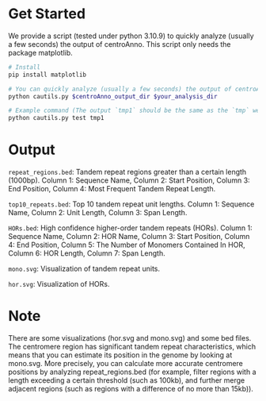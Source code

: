 # Get Started

We provide a script (tested under python 3.10.9) to quickly analyze (usually a few seconds) the output of centroAnno. This script only needs the package matplotlib.
```bash
# Install
pip install matplotlib

# You can quickly analyze (usually a few seconds) the output of centroAnno
python cautils.py $centroAnno_output_dir $your_analysis_dir

# Example command (The output `tmp1` should be the same as the `tmp` we provided)
python cautils.py test tmp1
```

# Output

`repeat_regions.bed`: Tandem repeat regions greater than a certain length (1000bp). Column 1: Sequence Name, Column 2: Start Position, Column 3: End Position, Column 4: Most Frequent Tandem Repeat Length.

`top10_repeats.bed`: Top 10 tandem repeat unit lengths. Column 1: Sequence Name, Column 2: Unit Length, Column 3: Span Length.

`HORs.bed`: High confidence higher-order tandem repeats (HORs). Column 1: Sequence Name, Column 2: HOR Name,  Column 3: Start Position, Column 4: End Position, Column 5: The Number of Monomers Contained In HOR, Column 6: HOR Length, Column 7: Span Length.

`mono.svg`: Visualization of tandem repeat units.

`hor.svg`: Visualization of HORs.

# Note
There are some visualizations (hor.svg and mono.svg) and some bed files. The centromere region has significant tandem repeat characteristics, which means that you can estimate its position in the genome by looking at mono.svg. More precisely, you can calculate more accurate centromere positions by analyzing repeat_regions.bed (for example, filter regions with a length exceeding a certain threshold (such as 100kb), and further merge adjacent regions (such as regions with a difference of no more than 15kb)).
